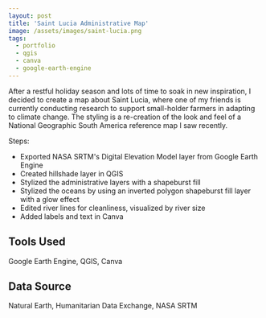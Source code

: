 ```yaml
---
layout: post
title: 'Saint Lucia Administrative Map'
image: /assets/images/saint-lucia.png
tags:
  - portfolio
  - qgis
  - canva
  - google-earth-engine
---
```



After a restful holiday season and lots of time to soak in new inspiration, I decided to create a map about Saint Lucia, where one of my friends is currently conducting research to support small-holder farmers in adapting to climate change. The styling is a re-creation of the look and feel of a National Geographic South America reference map I saw recently.

Steps:
- Exported NASA SRTM's Digital Elevation Model layer from Google Earth Engine
- Created hillshade layer in QGIS
- Stylized the administrative layers with a shapeburst fill
- Stylized the oceans by using an inverted polygon shapeburst fill layer with a glow effect
- Edited river lines for cleanliness, visualized by river size
- Added labels and text in Canva
## Tools Used
Google Earth Engine, QGIS, Canva

## Data Source
Natural Earth, Humanitarian Data Exchange, NASA SRTM
